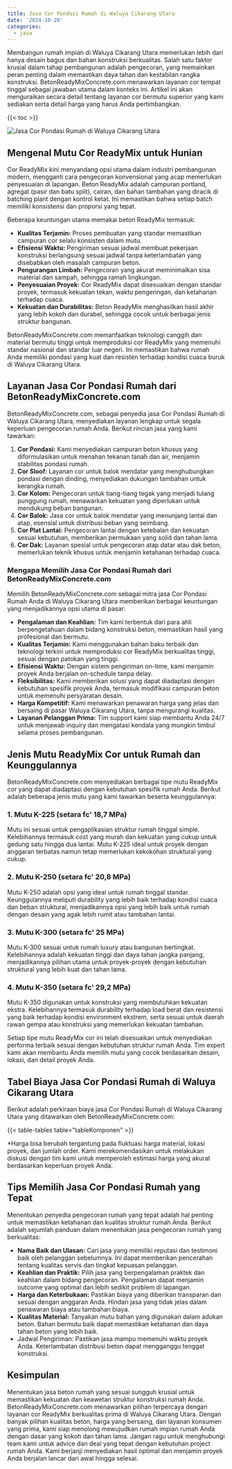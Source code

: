 ```yaml
---
title: Jasa Cor Pondasi Rumah di Waluya Cikarang Utara
date: '2024-10-28'
categories:
  - jasa
---
```


Membangun rumah impian di Waluya Cikarang Utara memerlukan lebih dari hanya desain bagus dan bahan konstruksi berkualitas. Salah satu faktor krusial dalam tahap pembangunan adalah pengecoran, yang memainkan peran penting dalam memastikan daya tahan dan kestabilan rangka konstruksi. BetonReadyMixConcrete.com menawarkan layanan cor tempat tinggal sebagai jawaban utama dalam konteks ini. Artikel ini akan menguraikan secara detail tentang layanan cor bermutu superior yang kami sediakan serta detail harga yang harus Anda pertimbangkan.

{{< toc >}}

![Jasa Cor Pondasi Rumah di Waluya Cikarang Utara](https://betoncor8.github.io/cor/harga-beton-readymix-concrete%20(45).png)

## Mengenal Mutu Cor ReadyMix untuk Hunian

Cor ReadyMix kini menyandang opsi utama dalam industri pembangunan modern, mengganti cara pengecoran konvensional yang acap memerlukan penyesuaian di lapangan. Beton ReadyMix adalah campuran portland, agregat (pasir dan batu split), cairan, dan bahan tambahan yang diracik di batching plant dengan kontrol ketat. Ini memastikan bahwa setiap batch memiliki konsistensi dan proporsi yang tepat.

Beberapa keuntungan utama memakai beton ReadyMix termasuk:

- **Kualitas Terjamin:** Proses pembuatan yang standar memastikan campuran cor selalu konsisten dalam mutu.
- **Efisiensi Waktu:** Pengiriman sesuai jadwal membuat pekerjaan konstruksi berlangsung sesuai jadwal tanpa keterlambatan yang disebabkan oleh masalah campuran beton.
- **Pengurangan Limbah:** Pengecoran yang akurat meminimalkan sisa material dan sampah, sehingga ramah lingkungan.
- **Penyesuaian Proyek:** Cor ReadyMix dapat disesuaikan dengan standar proyek, termasuk kekuatan tekan, waktu pengeringan, dan ketahanan terhadap cuaca.
- **Kekuatan dan Durabilitas:** Beton ReadyMix menghasilkan hasil akhir yang lebih kokoh dan durabel, sehingga cocok untuk berbagai jenis struktur bangunan.

BetonReadyMixConcrete.com memanfaatkan teknologi canggih dan material bermutu tinggi untuk memproduksi cor ReadyMix yang memenuhi standar nasional dan standar luar negeri. Ini memastikan bahwa rumah Anda memiliki pondasi yang kuat dan resisten terhadap kondisi cuaca buruk di Waluya Cikarang Utara.

## Layanan Jasa Cor Pondasi Rumah dari BetonReadyMixConcrete.com

BetonReadyMixConcrete.com, sebagai penyedia jasa Cor Pondasi Rumah di Waluya Cikarang Utara, menyediakan layanan lengkap untuk segala keperluan pengecoran rumah Anda. Berikut rincian jasa yang kami tawarkan:

1. **Cor Pondasi:** Kami menyediakan campuran beton khusus yang diformulasikan untuk menahan tekanan tanah dan air, menjamin stabilitas pondasi rumah.
2. **Cor Sloof:** Layanan cor untuk balok mendatar yang menghubungkan pondasi dengan dinding, menyediakan dukungan tambahan untuk kerangka rumah.
3. **Cor Kolom:** Pengecoran untuk tiang-tiang tegak yang menjadi tulang punggung rumah, menawarkan kekuatan yang diperlukan untuk mendukung beban bangunan.
4. **Cor Balok:** Jasa cor untuk balok mendatar yang menunjang lantai dan atap, esensial untuk distribusi beban yang seimbang.
5. **Cor Plat Lantai:** Pengecoran lantai dengan ketebalan dan kekuatan sesuai kebutuhan, memberikan permukaan yang solid dan tahan lama.
6. **Cor Dak:** Layanan spesial untuk pengecoran atap datar atau dak beton, memerlukan teknik khusus untuk menjamin ketahanan terhadap cuaca.

### Mengapa Memilih Jasa Cor Pondasi Rumah dari BetonReadyMixConcrete.com

Memilih BetonReadyMixConcrete.com sebagai mitra jasa Cor Pondasi Rumah Anda di Waluya Cikarang Utara memberikan berbagai keuntungan yang menjadikannya opsi utama di pasar:

- **Pengalaman dan Keahlian:** Tim kami terbentuk dari para ahli berpengetahuan dalam bidang konstruksi beton, memastikan hasil yang profesional dan bermutu.
- **Kualitas Terjamin:** Kami menggunakan bahan baku terbaik dan teknologi terkini untuk memproduksi cor ReadyMix berkualitas tinggi, sesuai dengan patokan yang tinggi.
- **Efisiensi Waktu:** Dengan sistem pengiriman on-time, kami menjamin proyek Anda berjalan on-schedule tanpa delay.
- **Fleksibilitas:** Kami memberikan solusi yang dapat diadaptasi dengan kebutuhan spesifik proyek Anda, termasuk modifikasi campuran beton untuk memenuhi persyaratan desain.
- **Harga Kompetitif:** Kami menawarkan penawaran harga yang jelas dan bersaing di pasar Waluya Cikarang Utara, tanpa mengurangi kualitas.
- **Layanan Pelanggan Prima:** Tim support kami siap membantu Anda 24/7 untuk menjawab inquiry dan mengatasi kendala yang mungkin timbul selama proses pembangunan.

## Jenis Mutu ReadyMix Cor untuk Rumah dan Keunggulannya

BetonReadyMixConcrete.com menyediakan berbagai tipe mutu ReadyMix cor yang dapat diadaptasi dengan kebutuhan spesifik rumah Anda. Berikut adalah beberapa jenis mutu yang kami tawarkan beserta keunggulannya:

### 1\. Mutu K-225 (setara fc' 18,7 MPa)

Mutu ini sesuai untuk pengaplikasian struktur rumah tinggal simple. Kelebihannya termasuk cost yang murah dan kekuatan yang cukup untuk gedung satu hingga dua lantai. Mutu K-225 ideal untuk proyek dengan anggaran terbatas namun tetap memerlukan kekokohan struktural yang cukup.

### 2\. Mutu K-250 (setara fc' 20,8 MPa)

Mutu K-250 adalah opsi yang ideal untuk rumah tinggal standar. Keunggulannya meliputi durability yang lebih baik terhadap kondisi cuaca dan beban struktural, menjadikannya opsi yang lebih baik untuk rumah dengan desain yang agak lebih rumit atau tambahan lantai.

### 3\. Mutu K-300 (setara fc' 25 MPa)

Mutu K-300 sesuai untuk rumah luxury atau bangunan bertingkat. Kelebihannya adalah kekuatan tinggi dan daya tahan jangka panjang, menjadikannya pilihan utama untuk proyek-proyek dengan kebutuhan struktural yang lebih kuat dan tahan lama.

### 4\. Mutu K-350 (setara fc' 29,2 MPa)

Mutu K-350 digunakan untuk konstruksi yang membutuhkan kekuatan ekstra. Kelebihannya termasuk durability terhadap load berat dan resistensi yang baik terhadap kondisi environment ekstrem, serta sesuai untuk daerah rawan gempa atau konstruksi yang memerlukan kekuatan tambahan.

Setiap tipe mutu ReadyMix cor ini telah disesuaikan untuk menyediakan performa terbaik sesuai dengan kebutuhan struktur rumah Anda. Tim expert kami akan membantu Anda memilih mutu yang cocok berdasarkan desain, lokasi, dan detail proyek Anda.

## Tabel Biaya Jasa Cor Pondasi Rumah di Waluya Cikarang Utara

Berikut adalah perkiraan biaya jasa Cor Pondasi Rumah di Waluya Cikarang Utara yang ditawarkan oleh BetonReadyMixConcrete.com:

{{< table-tables table="tableKomponen" >}}

\*Harga bisa berubah tergantung pada fluktuasi harga material, lokasi proyek, dan jumlah order. Kami merekomendasikan untuk melakukan diskusi dengan tim kami untuk memperoleh estimasi harga yang akurat berdasarkan keperluan proyek Anda.

## Tips Memilih Jasa Cor Pondasi Rumah yang Tepat

Menentukan penyedia pengecoran rumah yang tepat adalah hal penting untuk memastikan ketahanan dan kualitas struktur rumah Anda. Berikut adalah sejumlah panduan dalam menentukan jasa pengecoran rumah yang berkualitas:

- **Nama Baik dan Ulasan:** Cari jasa yang memiliki reputasi dan testimoni baik oleh pelanggan sebelumnya. Ini dapat memberikan pencerahan tentang kualitas servis dan tingkat kepuasan pelanggan.
- **Keahlian dan Praktik:** Pilih jasa yang berpengalaman praktek dan keahlian dalam bidang pengecoran. Pengalaman dapat menjamin outcome yang optimal dan lebih sedikit problem di lapangan.
- **Harga dan Keterbukaan:** Pastikan biaya yang diberikan transparan dan sesuai dengan anggaran Anda. Hindari jasa yang tidak jelas dalam penawaran biaya atau tambahan biaya.
- **Kualitas Material:** Tanyakan mutu bahan yang digunakan dalam adukan beton. Bahan bermutu baik dapat memastikan ketahanan dan daya tahan beton yang lebih baik.
- Jadwal Pengiriman: Pastikan jasa mampu memenuhi waktu proyek Anda. Keterlambatan distribusi beton dapat mengganggu tenggat konstruksi.

## Kesimpulan

Menentukan jasa beton rumah yang sesuai sungguh krusial untuk memastikan kekuatan dan keawetan struktur konstruksi rumah Anda. BetonReadyMixConcrete.com menawarkan pilihan terpercaya dengan layanan cor ReadyMix berkualitas prima di Waluya Cikarang Utara. Dengan banyak pilihan kualitas beton, harga yang bersaing, dan layanan konsumen yang prima, kami siap menolong mewujudkan rumah impian rumah Anda dengan dasar yang kokoh dan tahan lama. Jangan ragu untuk menghubungi team kami untuk advice dan deal yang tepat dengan kebutuhan project rumah Anda. Kami berjanji menyediakan hasil optimal dan menjamin proyek Anda berjalan lancar dari awal hingga selesai.
